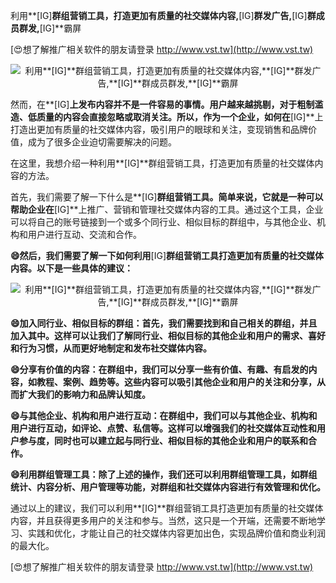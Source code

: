 利用**[IG]**群组营销工具，打造更加有质量的社交媒体内容,**[IG]**群发广告,**[IG]**群成员群发,**[IG]**霸屏

[😍想了解推广相关软件的朋友请登录 http://www.vst.tw](http://www.vst.tw)

 <center><img src="https://vst.tw/MP4/tuiguang/png/8.png" alt="利用**[IG]**群组营销工具，打造更加有质量的社交媒体内容,**[IG]**群发广告,**[IG]**群成员群发,**[IG]**霸屏"></center>

然而，在**[IG]**上发布内容并不是一件容易的事情。用户越来越挑剔，对于粗制滥造、低质量的内容会直接忽略或取消关注。所以，作为一个企业，如何在**[IG]**上打造出更加有质量的社交媒体内容，吸引用户的眼球和关注，变现销售和品牌价值，成为了很多企业迫切需要解决的问题。

在这里，我想介绍一种利用**[IG]**群组营销工具，打造更加有质量的社交媒体内容的方法。

首先，我们需要了解一下什么是**[IG]**群组营销工具。简单来说，它就是一种可以帮助企业在**[IG]**上推广、营销和管理社交媒体内容的工具。通过这个工具，企业可以将自己的账号链接到一个或多个同行业、相似目标的群组中，与其他企业、机构和用户进行互动、交流和合作。

**😄然后，我们需要了解一下如何利用**[IG]**群组营销工具打造更加有质量的社交媒体内容。以下是一些具体的建议：**

 <center><img src="https://vst.tw/MP4/tuiguang/png/6.png" alt="利用**[IG]**群组营销工具，打造更加有质量的社交媒体内容,**[IG]**群发广告,**[IG]**群成员群发,**[IG]**霸屏"></center>

**😄加入同行业、相似目标的群组：首先，我们需要找到和自己相关的群组，并且加入其中。这样可以让我们了解同行业、相似目标的其他企业和用户的需求、喜好和行为习惯，从而更好地制定和发布社交媒体内容。**

**😄分享有价值的内容：在群组中，我们可以分享一些有价值、有趣、有启发的内容，如教程、案例、趋势等。这些内容可以吸引其他企业和用户的关注和分享，从而扩大我们的影响力和品牌认知度。**

**😄与其他企业、机构和用户进行互动：在群组中，我们可以与其他企业、机构和用户进行互动，如评论、点赞、私信等。这样可以增强我们的社交媒体互动性和用户参与度，同时也可以建立起与同行业、相似目标的其他企业和用户的联系和合作。**

**😄利用群组管理工具：除了上述的操作，我们还可以利用群组管理工具，如群组统计、内容分析、用户管理等功能，对群组和社交媒体内容进行有效管理和优化。**

通过以上的建议，我们可以利用**[IG]**群组营销工具打造更加有质量的社交媒体内容，并且获得更多用户的关注和参与。当然，这只是一个开端，还需要不断地学习、实践和优化，才能让自己的社交媒体内容更加出色，实现品牌价值和商业利润的最大化。

[😍想了解推广相关软件的朋友请登录 http://www.vst.tw](http://www.vst.tw)



